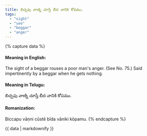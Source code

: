 ```yaml
---
title: బిచ్చపు వాణ్ని చూస్తే బీద వానికి కోపము.
tags:
  - "sight"
  - "see"
  - "beggar"
  - "anger"
---
```


{% capture data %}
#### Meaning in English:
The sight of a beggar rouses a poor man's anger.
(See No. 75.)
Said impertinently by a beggar when he gets nothing.

#### Meaning in Telugu:
బిచ్చపు వాణ్ని చూస్తే బీద వానికి కోపము.

#### Romanization:
Biccapu vāṇni cūstē bīda vāniki kōpamu.
{% endcapture %}

{{ data | markdownify }}

